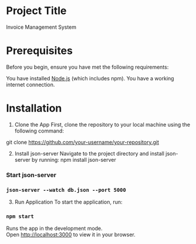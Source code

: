 # Project Title

Invoice Management System

# Prerequisites

Before you begin, ensure you have met the following requirements:

You have installed [Node.js](https://nodejs.org/) (which includes npm).
You have a working internet connection.

# Installation

1. Clone the App
   First, clone the repository to your local machine using the following command:

git clone https://github.com/your-username/your-repository.git

2. Install json-server
   Navigate to the project directory and install json-server by running:
   npm install json-server

### Start json-server

### `json-server --watch db.json --port 5000`

3. Run Application
   To start the application, run:

### `npm start`

Runs the app in the development mode.\
Open [http://localhost:3000](http://localhost:3000) to view it in your browser.
